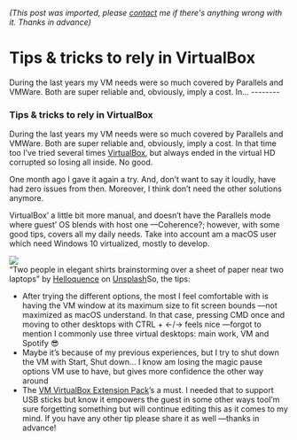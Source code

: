 *(This post was imported, please [contact](#/contact) me if there's anything wrong with it. Thanks in advance)*

# Tips & tricks to rely in VirtualBox

   During the last years my VM needs were so much covered by Parallels and VMWare. Both are super reliable and, obviously, imply a cost. In…   --------
  
### Tips & tricks to rely in VirtualBox

During the last years my VM needs were so much covered by Parallels and VMWare. Both are super reliable and, obviously, imply a cost. In that time too I’ve tried several times [VirtualBox](https://www.virtualbox.org), but always ended in the virtual HD corrupted so losing all inside. No good.

One month ago I gave it again a try. And, don’t want to say it loudly, have had zero issues from then. Moreover, I think don’t need the other solutions anymore.

VirtualBox’ a little bit more manual, and doesn’t have the Parallels mode where guest’ OS blends with host one —Coherence?; however, with some good tips, covers all my daily needs. Take into account am a macOS user which need Windows 10 virtualized, mostly to develop.

![](https://cdn-images-1.medium.com/max/800/0*bLpady9U79BnuGYf.)  
“Two people in elegant shirts brainstorming over a sheet of paper near two laptops” by [Helloquence](https://unsplash.com/@helloquence?utm_source=medium&amp;utm_medium=referral) on [Unsplash](https://unsplash.com?utm_source=medium&amp;utm_medium=referral)So, the tips:


  * After trying the different options, the most I feel comfortable with is having the VM window at its maximum size to fit screen bounds —not maximized as macOS understand. In that case, pressing CMD once and moving to other desktops with CTRL + ←/→ feels nice —forgot to mention I commonly use three virtual desktops: main work, VM and Spotify 😎
  * Maybe it’s because of my previous experiences, but I try to shut down the VM with Start, Shut down… I know am losing the magic pause options VM use to have, but gives more confidence the other way around
  * The [VM VirtualBox Extension Pack](https://www.virtualbox.org/wiki/Downloads)’s a must. I needed that to support USB sticks but know it empowers the guest in some other ways tooI’m sure forgetting something but will continue editing this as it comes to my mind. If you have any other tip please share it as well —thanks in advance!